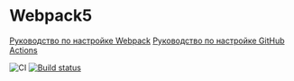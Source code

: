# Webpack5

[Руководство по настройке Webpack](https://webpack.js.org/guides/)
[Руководство по настройке GitHub Actions](https://docs.github.com/en/actions/quickstart)

![CI](https://github.com/Santeya/ahj_homework_1/actions/workflows/web.yml/badge.svg)
[![Build status](https://ci.appveyor.com/api/projects/status/9xpesrlbmd37ljf7?svg=true)](https://ci.appveyor.com/project/Santeya/ahj-homework-1)

